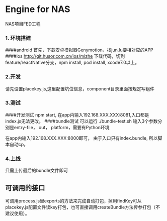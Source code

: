 # Engine for NAS

NAS项目FED工程

### 1. 环境搭建
####android
首先，下载安卓模拟器Genymotion，找jun.lu要相对应的APP
####ios
http://git.husor.com.cn/ios/mizhe 下载代码，切到feature/reactNative分支，npm install, pod install, xcode7.0以上。

### 2.开发
请先设置placekey.js,这里配置坑位信息，component目录里面按规定写组件

### 3.测试
####开发测试
npm start, 在app内输入192.168.XXX.XXX:8081,入口都是index.js无法更改。
####bundle测试
可以运行 ./bundle-test.sh 输入3个参数分别是entry-file， out， platform，需要有Python环境

在app内输入192.168.XXX.XXX:8000即可， 由于入口只有index.bundle, 所以脚本自动cp。

### 4.上线
只需上传最后的bundle文件即可


## 可调用的接口

可调用process.js里exports的方法来完成自动打包，掉用findKey可从placekey.js配置文件读key打包，也可直接调用createBundle方法传参打包（不建议使用）。